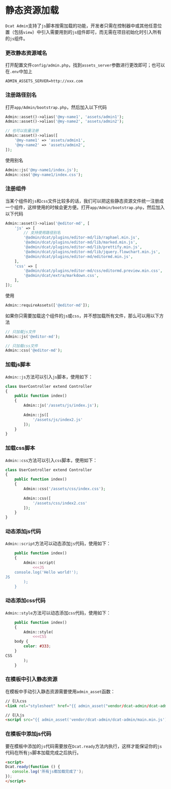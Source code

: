 # 静态资源加载

`Dcat Admin`支持了`js`脚本按需加载的功能，开发者只需在控制器中或其他任意位置（包括`view`）中引入需要用到的`js`组件即可，而无需在项目初始化时引入所有的`js`组件。


### 更改静态资源域名

打开配置文件`config/admin.php`，找到`assets_server`参数进行更改即可；也可以在`.env`中加上

```dotenv
ADMIN_ASSETS_SERVER=http://xxx.com
```

### 注册路径别名

打开`app/Admin/bootstrap.php`，然后加入以下代码

```php
Admin::asset()->alias('@my-name1', 'assets/admin1');
Admin::asset()->alias('@my-name2', 'assets/admin2');

// 也可以批量注册
Admin::asset()->alias([
	'@my-name1' => 'assets/admin1',
	'@my-name2' => 'assets/admin2',
]);
```

使用别名

```php
Admin::js('@my-name1/index.js');
Admin::css('@my-name1/index.css');
```

### 注册组件

当某个组件的`js`和`css`文件比较多的话，我们可以把这些静态资源文件统一注册成一个组件，这样使用的时候会更方便。打开`app/Admin/bootstrap.php`，然后加入以下代码

```php
Admin::asset()->alias('@editor-md', [
	'js' => [
		// 支持使用路径别名
		'@admin/dcat/plugins/editor-md/lib/raphael.min.js',
		'@admin/dcat/plugins/editor-md/lib/marked.min.js',
		'@admin/dcat/plugins/editor-md/lib/prettify.min.js',
		'@admin/dcat/plugins/editor-md/lib/jquery.flowchart.min.js',
		'@admin/dcat/plugins/editor-md/editormd.min.js',
	],
	'css' => [
		'@admin/dcat/plugins/editor-md/css/editormd.preview.min.css',
		'@admin/dcat/extra/markdown.css',
	],
]);
```

使用

```php
Admin::requireAssets(['@editor-md']);
```

如果你只需要加载这个组件的`js`或`css`，并不想加载所有文件，那么可以用以下方法

```php
// 只加载js文件
Admin::js('@editor-md');

// 只加载css文件
Admin::css('@editor-md');
```


### 加载js脚本

`Admin::js`方法可以引入`js`脚本，使用如下：
```php
class UserController extend Controller
{
    public function index()
    {
        Admin::js('/assets/js/index.js');
        
        Admin::js([
            '/assets/js/index2.js'
        ]);
    }
}
```

### 加载css脚本

`Admin::css`方法可以引入`css`脚本，使用如下：
```php
class UserController extend Controller
{
    public function index()
    {
        Admin::css('/assets/css/index.css');
        
        Admin::css([
            '/assets/css/index2.css'
        ]);
    }
}
```

### 动态添加js代码

`Admin::script`方法可以动态添加`js`代码，使用如下：
```php
    public function index()
    {
        Admin::script(
            <<<JS
    console.log('Hello world!');
JS            
        );
    }
```

### 动态添加css代码

`Admin::style`方法可以动态添加`css`代码，使用如下：
```php
    public function index()
    {
        Admin::style(
            <<<CSS
    body {
        color: #333;
    }
CSS            
        );
    }
```

### 在模板中引入静态资源
在模板中手动引入静态资源需要使用`admin_asset`函数：

```html
// 引入css
<link rel="stylesheet" href="{{ admin_asset("vendor/dcat-admin/dcat-admin/main.min.css") }}">

// 引入js
<script src="{{ admin_asset('vendor/dcat-admin/dcat-admin/main.min.js')}}"></script>
```

### 在模板中添加js代码

要在模板中添加的`js`代码需要放在`Dcat.ready`方法内执行，这样才能保证你的`js`代码在所有`js`脚本加载完成之后执行。

```html
<script>
Dcat.ready(function () {
   console.log('所有js都加载完成了'); 
});
</script>
```

